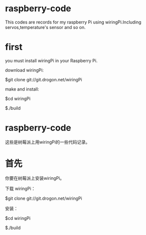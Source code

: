 # raspberry-code
This codes are records for my raspberry Pi using wiringPi.Including servos,temperature's sensor and so on.

# first 

you must install wiringPi in your Raspberry Pi.


download wiringPi:

$git clone git://git.drogon.net/wiringPi

make and install: 

$cd wiringPi

$./build




# raspberry-code
这些是树莓派上用wiringPi的一些代码记录。

# 首先

你要在树莓派上安装wiringPi。

下载 wiringPi：

$git clone git://git.drogon.net/wiringPi

安装：

$cd wiringPi

$./build
